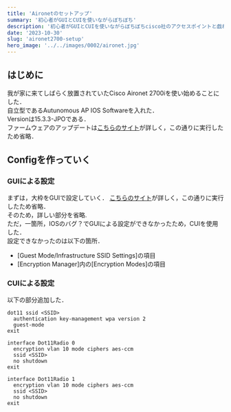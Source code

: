 ```yaml
---
title: 'Aironetのセットアップ'
summary: '初心者がGUIとCUIを使いながらぼちぼち'
description: '初心者がGUIとCUIを使いながらぼちぼちcisco社のアクセスポイントと戯れた記録です．右も左も分からない状態から最低限機能する状態に持っていく方法です．'
date: '2023-10-30'
slug: 'aironet2700-setup'
hero_image: '../../images/0002/aironet.jpg'
---
```


## はじめに
我が家に来てしばらく放置されていたCisco Aironet 2700iを使い始めることにした．  
自立型であるAutunomous AP IOS Softwareを入れた．  
Versionは15.3.3-JPOである．  
ファームウェアのアップデートは[こちらのサイト](https://maeda577.github.io/2021/07/31/2600i.html)が詳しく，この通りに実行したため省略．  

## Configを作っていく
### GUIによる設定
まずは，大枠をGUIで設定していく．
[こちらのサイト](https://zazameta.net/archives/4279)が詳しく，この通りに実行したため省略．  
そのため，詳しい部分を省略.  
ただ，一箇所，IOSのバグ？でGUIによる設定ができなかったため，CUIを使用した．  
設定できなかったのは以下の箇所．  
- [Guest Mode/Infrastructure SSID Settings]の項目
- [Encryption Manager]内の[Encryption Modes]の項目

### CUIによる設定
以下の部分追加した．
```
dot11 ssid <SSID>
  authentication key-management wpa version 2
  guest-mode
exit

interface Dot11Radio 0
  encryption vlan 10 mode ciphers aes-ccm
  ssid <SSID>
  no shutdown
exit

interface Dot11Radio 1
  encryption vlan 10 mode ciphers aes-ccm
  ssid <SSID>
  no shutdown
exit
```